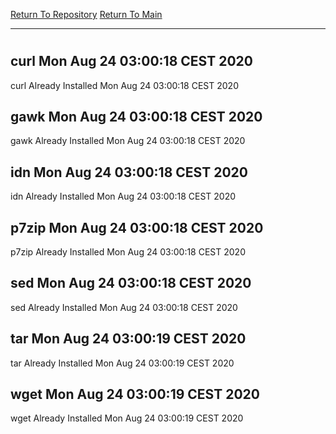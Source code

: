 [Return To Repository](https://github.com/bast69/piholeparser/)
[Return To Main](https://github.com/bast69/piholeparser/blob/master/RecentRunLogs/Mainlog.md)
____________________________________
# 
## curl Mon Aug 24 03:00:18 CEST 2020
curl Already Installed Mon Aug 24 03:00:18 CEST 2020
## gawk Mon Aug 24 03:00:18 CEST 2020
gawk Already Installed Mon Aug 24 03:00:18 CEST 2020
## idn Mon Aug 24 03:00:18 CEST 2020
idn Already Installed Mon Aug 24 03:00:18 CEST 2020
## p7zip Mon Aug 24 03:00:18 CEST 2020
p7zip Already Installed Mon Aug 24 03:00:18 CEST 2020
## sed Mon Aug 24 03:00:18 CEST 2020
sed Already Installed Mon Aug 24 03:00:18 CEST 2020
## tar Mon Aug 24 03:00:19 CEST 2020
tar Already Installed Mon Aug 24 03:00:19 CEST 2020
## wget Mon Aug 24 03:00:19 CEST 2020
wget Already Installed Mon Aug 24 03:00:19 CEST 2020
